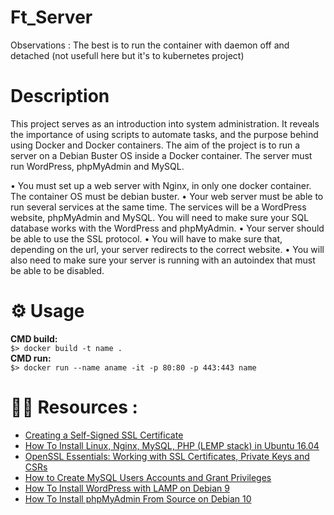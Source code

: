 # Ft_Server

Observations : The best is to run the container with daemon off and detached (not usefull here but it's to kubernetes project)

# Description
This project serves as an introduction into system administration. It reveals the importance of using scripts to automate tasks, and the purpose behind using Docker and Docker containers. The aim of the project is to run a server on a Debian Buster OS inside a Docker container. The server must run WordPress, phpMyAdmin and MySQL.

• You must set up a web server with Nginx, in only one docker container. The
container OS must be debian buster.
• Your web server must be able to run several services at the same time. The services
will be a WordPress website, phpMyAdmin and MySQL. You will need to make
sure your SQL database works with the WordPress and phpMyAdmin.
• Your server should be able to use the SSL protocol.
• You will have to make sure that, depending on the url, your server redirects to the
correct website.
• You will also need to make sure your server is running with an autoindex that must
be able to be disabled.

# ⚙️ Usage
 **CMD build:**<br>
 `$> docker build -t name .`<br>
 **CMD run:**<br>
 `$> docker run --name aname -it -p 80:80 -p 443:443 name`<br>

# 👨‍💻 Resources :
  - [Creating a Self-Signed SSL Certificate](https://linuxize.com/post/creating-a-self-signed-ssl-certificate/)
  - [How To Install Linux, Nginx, MySQL, PHP (LEMP stack) in Ubuntu 16.04](https://www.digitalocean.com/community/tutorials/how-to-install-linux-nginx-mysql-php-lemp-stack-in-ubuntu-16-04)
  - [OpenSSL Essentials: Working with SSL Certificates, Private Keys and CSRs](https://www.digitalocean.com/community/tutorials/openssl-essentials-working-with-ssl-certificates-private-keys-and-csrs)
  - [How to Create MySQL Users Accounts and Grant Privileges
](https://linuxize.com/post/how-to-create-mysql-user-accounts-and-grant-privileges/)
  - [How To Install WordPress with LAMP on Debian 9
](https://www.digitalocean.com/community/tutorials/how-to-install-wordpress-with-lamp-on-debian-9)
  - [How To Install phpMyAdmin From Source on Debian 10
](https://www.digitalocean.com/community/tutorials/how-to-install-phpmyadmin-from-source-debian-10)
